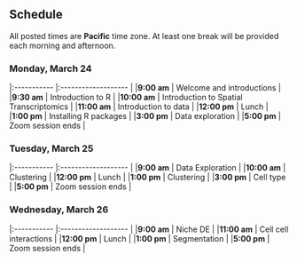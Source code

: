 ## Schedule

All posted times are **Pacific** time zone. At least one break will be provided each morning and afternoon.

### Monday, March 24

|:----------- |:------------------- |
|**9:00 am**  | Welcome and introductions |
|**9:30 am**  | Introduction to R |
|**10:00 am**  | Introduction to Spatial Transcriptomics |
|**11:00 am**  | Introduction to data |
|**12:00 pm**  | Lunch |
|**1:00 pm**  | Installing R packages |
|**3:00 pm**  | Data exploration |
|**5:00 pm** | Zoom session ends |

### Tuesday, March 25

|:----------- |:------------------- |
|**9:00 am**  | Data Exploration |
|**10:00 am**  | Clustering |
|**12:00 pm**  | Lunch |
|**1:00 pm**  | Clustering  |
|**3:00 pm**  | Cell type |
|**5:00 pm** | Zoom session ends |

### Wednesday, March 26

|:----------- |:------------------- |
|**9:00 am**   | Niche DE  |
|**11:00 am**  | Cell cell interactions |
|**12:00 pm**  | Lunch |
|**1:00 pm**   | Segmentation |
|**5:00 pm** | Zoom session ends |
